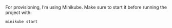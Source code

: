 For provisioning, I’m using Minikube.
Make sure to start it before running the project with:

```bash
minikube start
```
